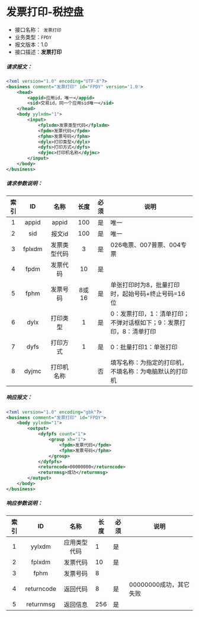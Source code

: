 # **发票打印**-税控盘

- 接口名称：` 发票打印`
- 业务类型：`FPDY`
- 报文版本：1.0
- 接口描述：**发票打印**

##### 请求报文：

```xml
<?xml version="1.0" encoding="UTF-8"?>
<business comment="发票打印" id="FPDY" version='1.0'>
    <head>
        <appid>应用id，唯一</appid>
        <sid>交易id，同一个应用sid唯一</sid>
    </head>
    <body yylxdm="1">
        <input>
            <fplxdm>发票类型代码</fplxdm>
            <fpdm>发票代码</fpdm>
            <fphm>发票号码</fphm>
            <dylx>打印类型</dylx>
            <dyfs>打印方式</dyfs>
            <dyjmc>打印机名称</dyjmc>
        </input>
    </body>
</business>
```

##### 请求参数说明：

| 索引 |   ID   |     名称     | 长度  | 必须 | 说明                                                         |
| :--: | :----: | :----------: | :---: | :--: | ------------------------------------------------------------ |
|  1   | appid  |    appid     |  100  |  是  | 唯一                                                         |
|  2   |  sid   |    报文id    |  100  |  是  | 唯一                                                         |
|  3   | fplxdm | 发票类型代码 |   3   |  是  | 026电票、007普票、004专票                                    |
|  4   |  fpdm  |   发票代码   |  10   |  是  |                                                              |
|  5   |  fphm  |   发票号码   | 8或16 |  是  | 单张打印时为8，批量打印时，起始号码+终止号码=16位            |
|  6   |  dylx  |   打印类型   |   1   |  是  | 0：发票打印，1：清单打印；不弹对话框如下；9：发票打印，8：清单打印 |
|  7   |  dyfs  |   打印方式   |   1   |  是  | 0：批量打印1：单张打印                                       |
|  8   | dyjmc  |  打印机名称  |       |  否  | 填写名称：为指定的打印机，不填名称：为电脑默认的打印机       |

##### 响应报文：

```xml
<?xml version="1.0" encoding="gbk"?>
<business comment="发票打印" id="FPDY">
    <body yylxdm="1">
        <output>
            <dyfpfs count="1">
                <group xh="1">
                    <fpdm>发票代码</fpdm>
                    <fphm>发票号码</fphm>
                </group>
            </dyfpfs>
            <returncode>00000000</returncode>
            <returnmsg>成功</returnmsg>
        </output>
    </body>
</business>
```

##### 响应参数说明：    

| 索引 |     ID     |     名称     | 长度 | 必须 | 说明                   |
| :--: | :--------: | :----------: | ---- | ---- | ---------------------- |
|  1   |   yylxdm   | 应用类型代码 | 1    | 是   |                        |
|  2   |   fplxdm   |   发票代码   | 10   | 是   |                        |
|  3   |    fphm    |   发票号码   | 8    |      |                        |
|  4   | returncode |   返回代码   | 8    | 是   | 00000000成功，其它失败 |
|  5   | returnmsg  |   返回信息   | 256  | 是   |                        |
